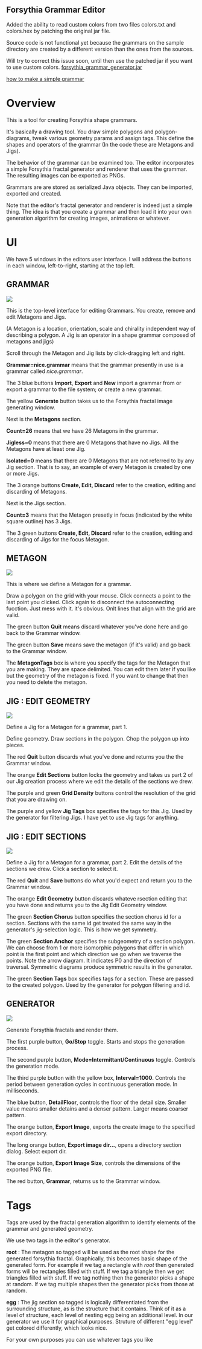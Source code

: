 ## Forsythia Grammar Editor

Added the ability to read custom colors from two  files colors.txt and colors.hex by patching the original jar file.

Source code is not functional yet because the grammars on the sample directory are created by a different version than the
ones from the sources.

Will try to correct this issue soon, until then use the patched jar if you want to use custom colors.
[forsythia_grammar_generator.jar](https://github.com/firephil/Forsythia_Grammar_editor/blob/master/binary/forsythia_grammar_generator.jar)

[how to make a simple grammar](https://github.com/johnalexandergreene/Forsythia/raw/master/app/grammarEditor/bin/grammareditorwalkthrough_2017_05_12_how_to_make_a_simple_grammar.ogv)

# Overview

This is a tool for creating Forsythia shape grammars.

It's basically a drawing tool. You draw simple polygons and polygon-diagrams, tweak various geometry params and assign tags. 
This define the shapes and operators of the grammar (In the code these are Metagons and Jigs). 

The behavior of the grammar can be examined too. The editor incorporates a simple Forsythia fractal generator and renderer 
that uses the grammar. The resulting images can be exported as PNGs.

Grammars are are stored as serialized Java objects. They can be imported, exported and created.

Note that the editor's fractal generator and renderer is indeed just a simple thing. 
The idea is that you create a grammar and then load it into your own generation algorithm for creating images, animations or whatever. 

# UI

We have 5 windows in the editors user interface. I will address the buttons in each window, left-to-right, starting at the top left.

## GRAMMAR

![](/app/grammarEditor/doc/pix/GRAMMAR.png?raw=true)

This is the top-level interface for editing Grammars. You create, remove and edit Metagons and Jigs.

(A Metagon is a location, orientation, scale and chirality independent way of describing a polygon. A Jig is an operator in a shape grammar composed of metagons and jigs)

Scroll through the Metagon and Jig lists by click-dragging left and right.

**Grammar=nice.grammar** means that the grammar presently in use is a grammar called *nice.grammar*. 

The 3 blue buttons **Import**, **Export** and **New** import a grammar from or export a grammar to the file system; or create a new grammar.

The yellow **Generate** button takes us to the Forsythia fractal image generating window.

Next is the **Metagons** section.

**Count=26** means that we have 26 Metagons in the grammar. 

**Jigless=0** means that there are 0 Metagons that have no Jigs. All the Metagons have at least one Jig.

**Isolated=0** means that there are 0 Metagons that are not referred to by any Jig section. That is to say, an example of every Metagon is created by one or more Jigs.

The 3 orange buttons **Create, Edit, Discard** refer to the creation, editing and discarding of Metagons.

Next is the Jigs section.

**Count=3** means that the Metagon presetly in focus (indicated by the white square outline) has 3 Jigs.

The 3 green buttons **Create, Edit, Discard** refer to the creation, editing and discarding of Jigs for the focus Metagon.

## METAGON

![](/app/grammarEditor/doc/pix/METAGON.png?raw=true)

This is where we define a Metagon for a grammar.

Draw a polygon on the grid with your mouse. Click connects a point to the last point you clicked. Click again to disconnect the autoconnecting fucction. Just mess with it. it's obvious. Onlt lines that align with the grid are valid.

The green button **Quit** means discard whatever you've done here and go back to the Grammar window.

The green button **Save** means save the metagon (if it's valid) and go back to the Grammar window.

The **MetagonTags** box is where you specify the tags for the Metagon that you are making. They are space delimited. You can edit them later if you like but the geometry of the metagon is fixed. If you want to change that then you need to delete the metagon. 

## JIG : EDIT GEOMETRY

![](/app/grammarEditor/doc/pix/JIG_editgeometry.png?raw=true)

Define a Jig for a Metagon for a grammar, part 1.

Define geometry. Draw sections in the polygon. Chop the polygon up into pieces.

The red **Quit** button discards what you've done and returns you the the Grammar window.

The orange **Edit Sections** button locks the geometry and takes us part 2 of our Jig creation process where we edit the details of the sections we drew.

The purple and green **Grid Density** buttons control the resolution of the grid that you are drawing on.

The purple and yellow **Jig Tags** box specifies the tags for this Jig. Used by the generator for filtering Jigs. I have yet to use Jig tags for anything.

## JIG : EDIT SECTIONS

![](/app/grammarEditor/doc/pix/JIG_editsections.png?raw=true)

Define a Jig for a Metagon for a grammar, part 2. Edit the details of the sections we drew. Click a section to select it.

The red **Quit** and **Save** buttons do what you'd expect and return you to the Grammar window.

The orange **Edit Geometry** button discards whateve rsection editing that you have done and returns you to the Jig Edit Geometry window.

The green **Section Chorus** button specifies the section chorus id for a section. Sections with the same id get treated the same way in the generator's jig-selection logic. This is how we get symmetry.

The green **Section Anchor** specifies the subgeometry of a section polygon. We can choose from 1 or more isomorphic polygons that differ in which point is the first point and which direction we go when we traverse the points. Note the arrow diagram. It indicates P0 and the direction of traversal. Symmetric diagrams produce symmetric results in the generator.

The green **Section Tags** box specifies tags for a section. These are passed to the created polygon. Used by the generator for polygon filtering and id.

## GENERATOR

![](/app/grammarEditor/doc/pix/GENERATOR.png?raw=true)

Generate Forsythia fractals and render them.

The first purple button, **Go/Stop** toggle. Starts and stops the generation process.

The second purple button, **Mode=Intermittant/Continuous** toggle. Controls the generation mode.

The third purple button with the yellow box, **Interval=1000**. Controls the period between generation cycles in continuous generation mode. In milliseconds.

The blue button, **DetailFloor**, controls the floor of the detail size. Smaller value means smaller detains and a denser pattern. Larger means coarser pattern.

The orange button, **Export Image**, exports the create image to the specified export directory.

The long orange button, **Export image dir...**, opens a directory section dialog. Select export dir.

The orange button, **Export Image Size**, controls the dimensions of the exported PNG file.

The red button, **Grammar**, returns us to the Grammar window.

# Tags

Tags are used by the fractal generation algorithm to identify elements of the grammar and generated geometry.

We use two tags in the editor's generator. 

**root** : The metagon so tagged will be used as the root shape for the generated forsythia fractal. Graphically, this becomes basic shape of the generated form. For example if we tag a rectangle with *root* then generated forms will be rectangles filled with stuff. If we tag a triangle then we get triangles filled with stuff. If we tag nothing then the generator picks a shape at random. If we tag multiple shapes then the generator picks from those at random.

**egg** : The jig section so tagged is logically differentiated from the surrounding structure, as is the structure that it contains. Think of it as a level of structure, each level of nesting egg being an additional level. In our generator we use it for graphical purposes. Struture of different "egg level" get colored differently, which looks nice.

For your own purposes you can use whatever tags you like














